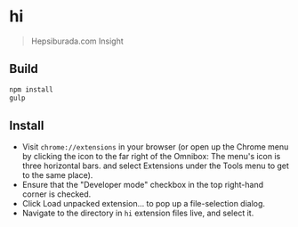 # hi
> Hepsiburada.com Insight

## Build

```bash
npm install
gulp
```

## Install

- Visit ``chrome://extensions`` in your browser (or open up the Chrome menu by clicking the icon to the far right of the Omnibox:  The menu's icon is three horizontal bars. and select Extensions under the Tools menu to get to the same place).
- Ensure that the "Developer mode" checkbox in the top right-hand corner is checked.
- Click Load unpacked extension… to pop up a file-selection dialog.
- Navigate to the directory in ``hi`` extension files live, and select it.
